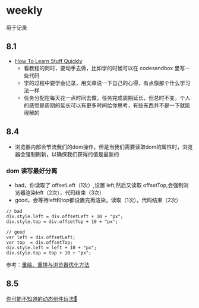 # weekly
用于记录

## 8.1
- [How To Learn Stuff Quickly](https://www.joshwcomeau.com/blog/how-to-learn-stuff-quickly/)
  - 看教程的同时，要动手去做，比如学的时候可以在 codesandbox 里写一些代码
  - 学的过程中要学会记录，用文章说一下自己的心得，有点像那个什么学习法一样
  - 任务分配在每天花一点时间去做，任务完成周期延长，但总时不变。个人的感觉是周期的延长可以有更多时间给你思考，有些东西并不是一下就能理解的

## 8.4 
- 浏览器内部会节流我们的dom操作，但是当我们需要读取dom的属性时，浏览器会强制刷新，以确保我们获得的值是最新的
### dom 读写最好分离
- bad，你读取了 offsetLeft（1次）,设置 left,然后又读取 offsetTop,会强制浏览器渲染left（2次），代码结束（3次）
- good，会等待left和top都设置完再渲染，读取（1次），代码结束（2次）
```
// bad
div.style.left = div.offsetLeft + 10 + "px";
div.style.top = div.offsetTop + 10 + "px";

// good
var left = div.offsetLeft;
var top  = div.offsetTop;
div.style.left = left + 10 + "px";
div.style.top = top + 10 + "px";
```
参考：[重绘、重排与浏览器优化方法](https://juejin.cn/post/6844903791494430733)

## 8.5

[你可能不知道的动态组件玩法🍉](https://juejin.cn/post/6992483283187531789)
